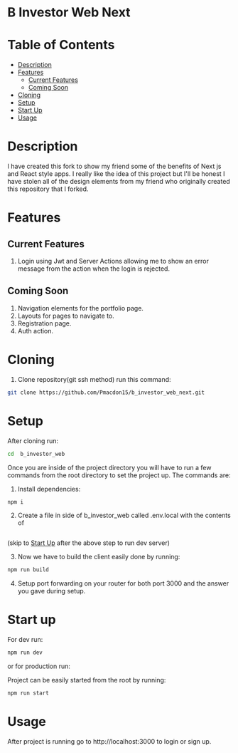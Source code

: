 # B Investor Web Next

# Table of Contents
- [Description](#Description)
- [Features](#Features)
  - [Current Features](#Current-Features) 
  - [Coming Soon](#Coming-Soon)  
- [Cloning](#Cloning)
- [Setup](#Setup)
- [Start Up](#Start-Up)
- [Usage](#Usage)

# Description
I have created this fork to show my friend some of the benefits of Next js and React style apps. I really like the idea of this project but I'll be honest I have stolen all of the design elements from my friend who originally created this repository that I forked.

# Features
## Current Features
1. Login using Jwt and Server Actions allowing me to show an error message from the action when the login is rejected.
## Coming Soon
1. Navigation elements for the portfolio page.
2. Layouts for pages to navigate to.
3. Registration page.
4. Auth action. 

# Cloning
1. Clone repository(git ssh method) run this command: 
```bash
git clone https://github.com/Pmacdon15/b_investor_web_next.git
```

# Setup
After cloning run:  
```bash
cd  b_investor_web
```

Once you are inside of the project directory you will have to run a few commands from the root directory to set the project up.
The commands are:

1. Install dependencies:
 ```Bash
 npm i 
 ```

2. Create a file in side of b_investor_web called .env.local with the contents of 
```env
```
(skip to [Start Up](#Start-Up) after the above step to run dev server)

3. Now we have to build the client easily done by running:
```Bash
npm run build
```

4. Setup port forwarding on your router for both port 3000 and the answer you gave during setup.

# Start up

For dev run:

```bash
npm run dev
```
or for production run:

Project can be easily started from the root by running:
```Bash
npm run start
```

# Usage
After project is running go to http://localhost:3000 to login or sign up.
